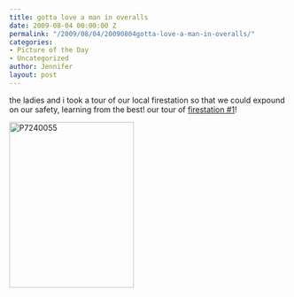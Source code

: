 ```yaml
---
title: gotta love a man in overalls
date: 2009-08-04 00:00:00 Z
permalink: "/2009/08/04/20090804gotta-love-a-man-in-overalls/"
categories:
- Picture of the Day
- Uncategorized
author: Jennifer
layout: post
---
```


the ladies and i took a tour of our local firestation so that we could expound on our safety, learning from the best! our tour of [firestation #1](http://www.flickr.com/photos/jenniferandJennifers_photos/ "firestation #1")!

<img class="alignnone size-medium wp-image-369" title="P7240055" src="http://www.madcitythree.com/wp-content/uploads/2009/08/P7240055-225x300.jpg" alt="P7240055" width="225" height="300" />

